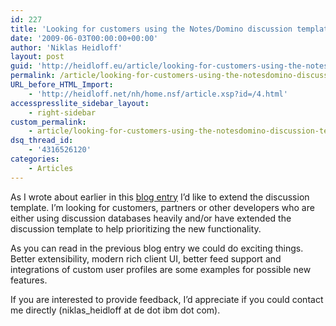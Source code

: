 ```yaml
---
id: 227
title: 'Looking for customers using the Notes/Domino discussion template'
date: '2009-06-03T00:00:00+00:00'
author: 'Niklas Heidloff'
layout: post
guid: 'http://heidloff.eu/article/looking-for-customers-using-the-notesdomino-discussion-template/'
permalink: /article/looking-for-customers-using-the-notesdomino-discussion-template/
URL_before_HTML_Import:
    - 'http://heidloff.net/nh/home.nsf/article.xsp?id=/4.html'
accesspresslite_sidebar_layout:
    - right-sidebar
custom_permalink:
    - article/looking-for-customers-using-the-notesdomino-discussion-template/
dsq_thread_id:
    - '4316526120'
categories:
    - Articles
---
```


 As I wrote about earlier in this [blog entry](http://www-10.lotus.com/ldd/heidloffblog.nsf/dx/14.05.2009025704NHEA6R.htm) I’d like to extend the discussion template. I’m looking for customers, partners or other developers who are either using discussion databases heavily and/or have extended the discussion template to help prioritizing the new functionality.

As you can read in the previous blog entry we could do exciting things. Better extensibility, modern rich client UI, better feed support and integrations of custom user profiles are some examples for possible new features.

If you are interested to provide feedback, I’d appreciate if you could contact me directly (niklas\_heidloff at de dot ibm dot com).